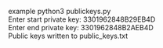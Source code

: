 example
python3 publickeys.py<br>
Enter start private key: 3301962848B29EB4D<br>
Enter end private key: 3301962848B2AEB4D<br>
Public keys written to public_keys.txt<br>
